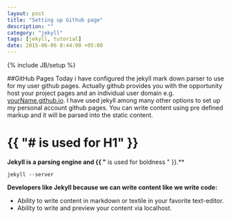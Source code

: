 ```yaml
---
layout: post
title: "Setting up Github page"
description: ""
category: "jekyll"
tags: [jekyll, tutorial]
date: 2015-06-06 8:44:00 +05:00
---
```

{% include JB/setup %}

##GitHub Pages
Today i have configured the jekyll mark down parser to use for my user github pages. Actually github provides you with the opportunity host your project pages and an individual user domain e.g. [yourName.github.io](http://haseeb1431.github.io). I have used jekyll among many other options to set up my personal account github pages. You can write content using pre defined markup and it will be parsed into the static content.

# {{ "# is used for H1" }} 


**Jekyll is a parsing engine and {{ "** is used for boldness " }}.**


`jekyll --server`


**Developers like Jekyll because we can write content like we write code:**

- Ability to write content in markdown or textile in your favorite text-editor.
- Ability to write and preview your content via localhost.
